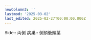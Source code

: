 ```yaml
---
newColumn3: ''
lastmod: '2025-03-02'
last_edited: 2025-02-27T00:00:00.000Z
---
```


Side::  両側
病巣:: 側頭後頭葉
